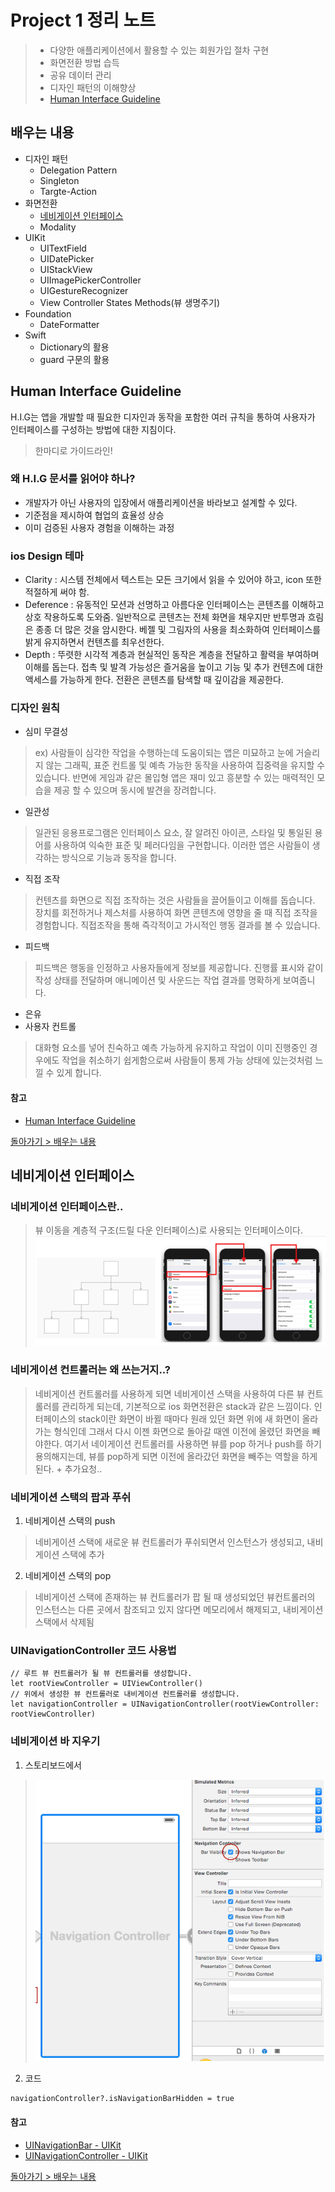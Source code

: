 # Project 1 정리 노트
> * 다양한 애플리케이션에서 활용할 수 있는 회원가입 절차 구현
> * 화면전환 방법 습득
> * 공유 데이터 관리
> * 디자인 패턴의 이해향상
> * [Human Interface Guideline](#Human-Interface-Guideline)
## 배우는 내용
- 디자인 패턴
	- Delegation Pattern
	- Singleton
	- Targte-Action
- 화면전환
	- [네비게이션 인터페이스](#네비게이션-인터페이스)
	- Modality
- UIKit
	- UITextField
	- UIDatePicker
	- UIStackView
	- UIImagePickerController
	- UIGestureRecognizer
	- View Controller States Methods(뷰 생명주기)
- Foundation
	- DateFormatter
- Swift
	- Dictionary의 활용
	- guard 구문의 활용

## Human Interface Guideline
H.I.G는 앱을 개발할 때 필요한 디자인과 동작을 포함한 여러 규칙을 통하여 사용자가 인터페이스를 구성하는 방법에 대한 지침이다.
> 한마디로 가이드라인!
### 왜 H.I.G 문서를 읽어야 하나?
- 개발자가 아닌 사용자의 입장에서 애플리케이션을 바라보고 설계할 수 있다.
- 기준점을 제시하여 협업의 효율성 상승
- 이미 검증된 사용자 경험을 이해하는 과정

### ios Design 테마
- Clarity : 시스템 전체에서 텍스트는 모든 크기에서 읽을 수 있어야 하고, icon 또한 적절하게 써야 함.
- Deference : 유동적인 모션과 선명하고 아름다운 인터페이스는 콘텐츠를 이해하고 상호 작용하도록 도와줌. 일반적으로 콘텐츠는 전체 화면을 채우지만 반투명과 흐림은 종종 더 많은 것을 암시한다. 베젤 및 그림자의 사용을 최소화하여 인터페이스를 밝게 유지하면서 컨텐츠를 최우선한다.
- Depth : 뚜렷한 시각적 계층과 현실적인 동작은 계층을 전달하고 활력을 부여하며 이해를 돕는다. 접촉 및 발격 가능성은 즐거움을 높이고 기능 및 추가 컨텐츠에 대한 액세스를 가능하게 한다. 전환은 콘텐츠를 탐색할 때 깊이감을 제공한다.

### 디자인 원칙
- 심미 무결성
> ex) 사람들이 심각한 작업을 수행하는데 도움이되는 앱은 미묘하고 눈에 거슬리지 않는 그래픽, 표준 컨트롤 및 예측 가능한 동작을 사용하여 집중력을 유지할 수 있습니다. 반면에 게임과 같은 몰입형 앱은 재미 있고 흥분할 수 있는 매력적인 모습을 제공 할 수 있으며 동시에 발견을 장려합니다.
- 일관성
> 일관된 응용프로그램은 인터페이스 요소, 잘 알려진 아이콘, 스타일 및 통일된 용어를 사용하여 익숙한 표준 및 페러다임을 구현합니다. 이러한 앱은 사람들이 생각하는 방식으로 기능과 동작을 합니다.
- 직접 조작
> 컨텐츠를 화면으로 직접 조작하는 것은 사람들을 끌어들이고 이해를 돕습니다. 장치를 회전하거나 제스처를 사용하여 화면 콘텐츠에 영향을 줄 때 직접 조작을 경험합니다. 직접조작을 통해 즉각적이고 가시적인 행동 결과를 볼 수 있습니다.
- 피드백
> 피드백은 행동을 인정하고 사용자들에게 정보를 제공합니다. 진행률 표시와 같이 작성 상태를 전달하며 애니메이션 및 사운드는 작업 결과를 명확하게 보여줍니다.
- 은유
- 사용자 컨트롤
> 대화형 요소를 넣어 친숙하고 예측 가능하게 유지하고 작업이 이미 진행중인 경우에도 작업을 취소하기 쉽게함으로써 사람들이 통제 가능 상태에 있는것처럼 느낄 수 있게 합니다.

#### 참고
- [Human Interface Guideline](https://developer.apple.com/design/human-interface-guidelines/ios/overview/themes/)

[돌아가기 > 배우는 내용](#배우는-내용)

## 네비게이션 인터페이스

### 네비게이션 인터페이스란..
> 뷰 이동을 계층적 구조(드릴 다운 인터페이스)로 사용되는 인터페이스이다.
![계층적 구조](./img/project1/navigation1.png)

### 네비게이션 컨트롤러는 왜 쓰는거지..?
> 네비게이션 컨트롤러를 사용하게 되면 네비게이션 스택을 사용하여 다른 뷰 컨트롤러를 관리하게 되는데, 기본적으로 ios 화면전환은 stack과 같은 느낌이다.  인터페이스의 stack이란 화면이 바뀔 때마다 원래 있던 화면 위에 새 화면이 올라가는 형식인데 그래서 다시 이젠 화면으로 돌아갈 때엔 이전에 올렸던 화면을 빼야한다. 여기서 네이게이션 컨트롤러를 사용하면 뷰를 pop 하거나 push를 하기 용의해지는데, 뷰를 pop하게 되면 이전에 올라갔던 화면을 빼주는 역할을 하게 된다. + 추가요청..

### 네비게이션 스택의 팝과 푸쉬
1. 네비게이션 스택의 push
> 네비게이션 스택에 새로운 뷰 컨트롤러가 푸쉬되면서 인스턴스가 생성되고, 내비게이션 스택에 추가

2. 네비게이션 스택의 pop
> 네비게이션 스택에 존재하는 뷰 컨트롤러가 팝 될 때 생성되었던 뷰컨트롤러의 인스턴스는 다른 곳에서 참조되고 있지 않다면 메모리에서 해제되고, 내비게이션 스택에서 삭제됨

### UINavigationController 코드 사용법
```
// 루트 뷰 컨트롤러가 될 뷰 컨트롤러를 생성합니다.
let rootViewController = UIViewController()
// 위에서 생성한 뷰 컨트롤러로 내비게이션 컨트롤러를 생성합니다.
let navigationController = UINavigationController(rootViewController: rootViewController)
```

### 네비게이션 바 지우기
1. 스토리보드에서
> ![네비게이션바지우기](./img/project1/navigation2.png)
2. 코드
```
navigationController?.isNavigationBarHidden = true
```
#### 참고
- [UINavigationBar - UIKit](https://developer.apple.com/documentation/uikit/uinavigationbar)
- [UINavigationController - UIKit](https://developer.apple.com/documentation/uikit/uinavigationcontroller)

[돌아가기 > 배우는 내용](#배우는-내용)
